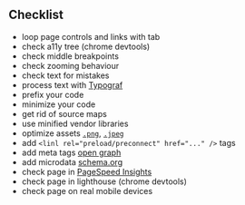 
## Checklist
- loop page controls and links with tab
- check a11y tree (chrome devtools)
- check middle breakpoints
- check zooming behaviour
- check text for mistakes
- process text with [Typograf](https://www.artlebedev.ru/tools/typograf/)
- prefix your code
- minimize your code
- get rid of source maps
- use minified vendor libraries
- optimize assets [`.png`](https://tinypng.com/), [`.jpeg`](https://tinyjpg.com/)
- add `<linl rel="preload/preconnect" href="..." />` tags
- add meta tags [open graph](http://ogp.me/)
- add microdata [schema.org](https://schema.org/)
- check page in [PageSpeed Insights](https://developers.google.com/speed/pagespeed/insights/)
- check page in lighthouse (chrome devtools)
- check page on real mobile devices
